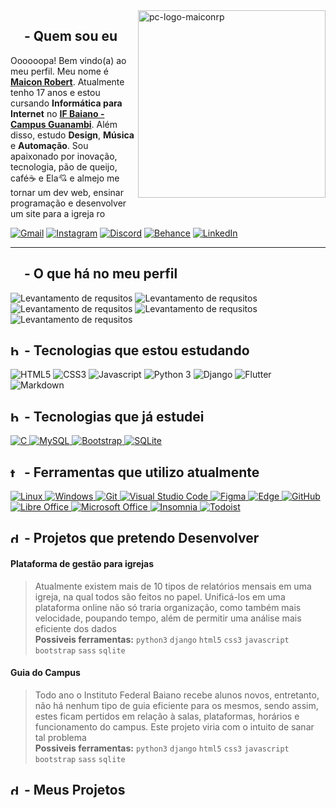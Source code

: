 <img src="https://user-images.githubusercontent.com/60708311/212561683-07a6167b-988d-43a3-9d5f-1781f897b30e.svg" width="300px" min-width="300px" max-width="300px" align="right" alt="pc-logo-maiconrp">

## <img src=uicons/fonte-de-icone-de-user-gratis.svg width=17/> - Quem sou eu

Oooooopa! Bem vindo(a) ao meu perfil. Meu nome é [**Maicon Robert**](https://github.com/maiconrp). Atualmente tenho 17 anos e estou cursando **Informática para Internet** no [**IF Baiano - Campus Guanambi**](https://www.ifbaiano.edu.br/unidades/guanambi/). Além disso, estudo **Design**, **Música** e **Automação**. Sou apaixonado por inovação, tecnologia, pão de queijo, café☕ e Ela💘 e almejo me tornar um dev web, ensinar programação e desenvolver um site para a igreja <img alt=rocket-icon src=uicons/rocket-lunch-free-icon-font.svg width=14/>

[![Gmail](https://img.shields.io/badge/Gmail-D14836?style=for-the-badge&logo=gmail&logoColor=white&labelColor=1F6FEB&color=1F6FEB)](mailto:maiconlk2321@gmail.com)
[![Instagram](https://img.shields.io/badge/maiconrobertp-%23E4405F.svg?style=for-the-badge&logo=Instagram&logoColor=white&labelColor=1F6FEB&color=1F6FEB)](https://www.instagram.com/maiconrobertp/)
[![Discord](https://img.shields.io/badge/Discord-%237289DA.svg?style=for-the-badge&logo=discord&logoColor=white&labelColor=1F6FEB&color=1F6FEB)](http://discordapp.com/users/670372491771904012)
[![Behance](https://img.shields.io/badge/Behance-1769ff?style=for-the-badge&logo=behance&logoColor=white&labelColor=1F6FEB&color=1F6FEB)](#-onde-me-encontrar)
[![LinkedIn](https://img.shields.io/badge/linkedin-%230077B5.svg?style=for-the-badge&logo=linkedin&logoColor=white&labelColor=1F6FEB&color=1F6FEB)](#-onde-me-encontrar)

<hr>

## <img src=uicons/bank-free-icon-font.svg width=17/> - O que há no meu perfil

<div>
 
 ![Levantamento de requsitos](https://img.shields.io/badge/Aplicações%20Web%20com%20Python-C2A334?style=for-the-badge&color=1F6FEB)
 ![Levantamento de requsitos](https://img.shields.io/badge/Projetos%20de%20Estudo-C2A334?style=for-the-badge&color=1F6FEB)
 ![Levantamento de requsitos](https://img.shields.io/badge/Trabalhos%20Escolares-C2A334?style=for-the-badge&color=1F6FEB)
 ![Levantamento de requsitos](https://img.shields.io/badge/Códigos%20aleatórios-C2A334?style=for-the-badge&color=1F6FEB)
 ![Levantamento de requsitos](https://img.shields.io/badge/Projetos%20Frontend-C2A334?style=for-the-badge&color=1F6FEB)
 
</div>


## <img alt=book-icon src=uicons/book-alt-free-icon-font.svg width=17/> - Tecnologias que estou estudando


![HTML5](https://img.shields.io/badge/HTML5-E34F26?style=for-the-badge&logo=html5&logoColor=white&labelColor=1F6FEB&color=1F6FEB)
![CSS3](https://img.shields.io/badge/CSS3-1572B6?style=for-the-badge&logo=css3&logoColor=white&labelColor=1F6FEB&color=1F6FEB)
![Javascript](https://img.shields.io/badge/JavaScript-323330?style=for-the-badge&logo=javascript&logoColor=white&labelColor=1F6FEB&color=1F6FEB)
![Python 3](https://img.shields.io/badge/python-3670A0?style=for-the-badge&logo=python&logoColor=white&labelColor=1F6FEB&color=1F6FEB)
![Django](https://img.shields.io/badge/django-%23092E20.svg?style=for-the-badge&logo=django&logoColor=white&labelColor=1F6FEB&color=1F6FEB)
![Flutter](https://img.shields.io/badge/Flutter-%2302569B.svg?style=for-the-badge&logo=Flutter&logoColor=white&labelColor=1F6FEB&color=1F6FEB)
![Markdown](https://img.shields.io/badge/Markdown-000000?style=for-the-badge&logo=markdown&logoColor=white&labelColor=1F6FEB&color=1F6FEB)


## <img alt=bookmark-icon src=uicons/bookmark-free-icon-font.svg width=17/> - Tecnologias que já estudei

[
![C](https://img.shields.io/badge/C-00599C?style=for-the-badge&logo=c&logoColor=white&labelColor=1F6FEB&color=1F6FEB)
![MySQL](https://img.shields.io/badge/MySQL-FFC500?style=for-the-badge&logo=mysql&logoColor=white&labelColor=1F6FEB&color=1F6FEB&labelColor=white)
![Bootstrap](https://img.shields.io/badge/Bootstrap-563D7C?style=for-the-badge&logo=bootstrap&logoColor=white&labelColor=1F6FEB&color=1F6FEB)
![SQLite](https://img.shields.io/badge/sqlite-%2307405e.svg?style=for-the-badge&logo=sqlite&logoColor=white&labelColor=1F6FEB&color=1F6FEB)
](#n)

## <img alt=toolbox-icon src=uicons/fonte-de-icone-de-tool-box-gratis.svg width=17/> - Ferramentas que utilizo atualmente
[
![Linux](https://img.shields.io/badge/Linux-FCC644?style=for-the-badge&logo=linux&logoColor=white&labelColor=1F6FEB&color=1F6FEB)
![Windows](https://img.shields.io/badge/Windows-0078D6?style=for-the-badge&logo=windows&logoColor=white&labelColor=1F6FEB&color=1F6FEB)
![Git](https://img.shields.io/badge/GIT-E44C30?style=for-the-badge&logo=git&logoColor=white&labelColor=1F6FEB&color=1F6FEB)
![Visual Studio Code](https://img.shields.io/badge/VSCode-0078D4?style=for-the-badge&logo=visual%20studio%20code&logoColor=white&labelColor=1F6FEB&color=1F6FEB)
![Figma](https://img.shields.io/badge/figma-%23F24E1E.svg?style=for-the-badge&logo=figma&logoColor=white&labelColor=1F6FEB&color=1F6FEB)
![Edge](https://img.shields.io/badge/Edge-0078D7?style=for-the-badge&logo=Microsoft-edge&logoColor=white&labelColor=1F6FEB&color=1F6FEB)
![GitHub](https://img.shields.io/badge/github-%23121011.svg?style=for-the-badge&logo=github&logoColor=white&labelColor=1F6FEB&color=1F6FEB)
![Libre Office](https://img.shields.io/badge/LibreOffice-18A303?style=for-the-badge&logo=LibreOffice&logoColor=white&labelColor=1F6FEB&color=1F6FEB)
![Microsoft Office](https://img.shields.io/badge/MS_Office-D83B01?style=for-the-badge&logo=microsoft-office&logoColor=white&labelColor=1F6FEB&color=1F6FEB)
![Insomnia](https://img.shields.io/badge/Insomnia-black?style=for-the-badge&logo=insomnia&logoColor=5849BE&&logoColor=white&labelColor=1F6FEB&color=1F6FEB)
![Todoist](https://img.shields.io/badge/Todoist-E44332?style=for-the-badge&logo=todoist&logoColor=white&labelColor=1F6FEB&color=1F6FEB)
](#n)

## <img alt=document-icon src=uicons/document-free-icon-font.svg width=17/> - Projetos que pretendo Desenvolver 
#### Plataforma de gestão para igrejas
> Atualmente existem mais de 10 tipos de relatórios mensais em uma igreja, na qual todos são feitos no papel. Unificá-los em uma plataforma online não só traria organização, como também mais velocidade, poupando tempo, além de permitir uma análise  mais eficiente dos dados<br>
**Possiveis ferramentas:** `python3` `django` `html5` `css3` `javascript` `bootstrap` `sass` `sqlite`

#### Guia do Campus
> Todo ano o Instituto Federal Baiano recebe alunos novos, entretanto, não há nenhum tipo de guia eficiente para os mesmos, sendo assim, estes ficam pertidos em relação à salas, plataformas, horários e funcionamento do campus. Este projeto viria com o intuito de sanar tal problema<br>
**Possiveis ferramentas:** `python3` `django` `html5` `css3` `javascript` `bootstrap` `sass` `sqlite`

## <img alt=document-icon src=uicons/document-free-icon-font.svg width=17/> -  Meus Projetos


<!--
<a href="https://www.flaticon.com" title="Flaticon" font-size=10px>Icons by Freepik - Flaticon</a>
## <img alt=estatistics-icon src=uicons/fonte-de-icone-de-stats-gratis.svg width=17/> -  Minha atividade

<picture>
  <source media="(prefers-color-scheme: dark)" srcset="https://github-readme-activity-graph.cyclic.app/graph?username=maiconrp&theme=github-dark&hide_title=true">
  <source media="(prefers-color-scheme: light)" srcset="https://github-readme-activity-graph.cyclic.app/graph?username=maiconrp&theme=minimal&hide_title=true">
  <img alt="Maiconrp github activity graph" src="https://github-readme-activity-graph.cyclic.app/graph?username=maiconrp&theme=github-dark&hide_title=true"/>
</picture>
[![GitHub Streak](https://streak-stats.demolab.com/?user=maiconrp&theme=dark)](https://git.io/streak-stats)


[![Readme Card](https://github-readme-stats.vercel.app/api/pin/?username=maicon15rp&repo=music-lyric-download)](https://github.com/maiconrp/maiconrp)



[![Ashutosh's github activity graph](https://activity-graph.herokuapp.com/graph?username=maicon15rp&theme=github)](https://github.com/ashutosh00710/github-readme-activity-graph)

-->
